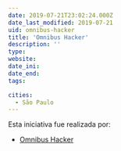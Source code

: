 ```yaml
---
date: 2019-07-21T23:02:24.000Z
date_last_modified: 2019-07-21
uid: omnibus-hacker
title: 'Omnibus Hacker'
description: ''
type: 
website: 
date_ini: 
date_end: 
tags:

cities: 
  - São Paulo
---
```


Esta iniciativa fue realizada por:

- [Omnibus Hacker](/organizaciones/omnibus-hacker)
